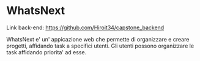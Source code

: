 # WhatsNext

Link back-end: 
https://github.com/Hiroit34/capstone_backend

WhatsNext e' un' appicazione web che permette di organizzare e creare progetti, affidando task a specifici utenti. Gli utenti possono organizzare le task affidando priorita' ad esse. 
